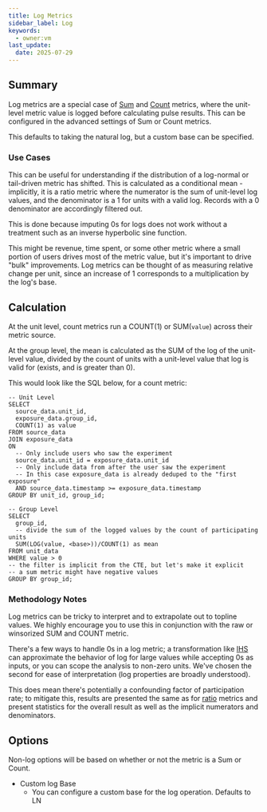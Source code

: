 ```yaml
---
title: Log Metrics
sidebar_label: Log
keywords:
  - owner:vm
last_update:
  date: 2025-07-29
---
```


## Summary

Log metrics are a special case of [Sum](./sum) and [Count](./count) metrics, where the unit-level metric value is logged before calculating pulse results. This can be configured in the advanced settings of Sum or Count metrics.

This defaults to taking the natural log, but a custom base can be specified.

### Use Cases

This can be useful for understanding if the distribution of a log-normal or tail-driven metric has shifted. This is calculated as a conditional mean - implicitly, it is a ratio metric where the numerator is the sum of unit-level log values, and the denominator is a 1 for units with a valid log. Records with a 0 denominator are accordingly filtered out.

This is done because imputing 0s for logs does not work without a treatment such as an inverse hyperbolic sine function.

This might be revenue, time spent, or some other metric where a small portion of users drives most of the metric value, but it's important to drive "bulk" improvements. Log metrics can be thought of as measuring relative change per unit, since an increase of 1 corresponds to a multiplication by the log's base.

## Calculation

At the unit level, count metrics run a COUNT(1) or SUM(`value`) across their metric source.

At the group level, the mean is calculated as the SUM of the log of the unit-level value, divided by the count of units with a unit-level value that log is valid for (exists, and is greater than 0).

This would look like the SQL below, for a count metric:

```
-- Unit Level
SELECT
  source_data.unit_id,
  exposure_data.group_id,
  COUNT(1) as value
FROM source_data
JOIN exposure_data
ON
  -- Only include users who saw the experiment
  source_data.unit_id = exposure_data.unit_id
  -- Only include data from after the user saw the experiment
  -- In this case exposure_data is already deduped to the "first exposure"
  AND source_data.timestamp >= exposure_data.timestamp
GROUP BY unit_id, group_id;

-- Group Level
SELECT
  group_id,
  -- divide the sum of the logged values by the count of participating units
  SUM(LOG(value, <base>))/COUNT(1) as mean
FROM unit_data
WHERE value > 0
-- the filter is implicit from the CTE, but let's make it explicit
-- a sum metric might have negative values
GROUP BY group_id;
```

### Methodology Notes

Log metrics can be tricky to interpret and to extrapolate out to topline values. We highly encourage you to use this in conjunction with the raw or winsorized SUM and COUNT metric.

There's a few ways to handle 0s in a log metric; a transformation like [IHS](https://en.wikipedia.org/wiki/Inverse_hyperbolic_functions) can approximate the behavior of log for large values while accepting 0s as inputs, or you can scope the analysis to non-zero units. We've chosen the second for ease of interpretation (log properties are broadly understood).

This does mean there's potentially a confounding factor of participation rate; to mitigate this, results are presented the same as for [ratio](./ratio.md) metrics and present statistics for the overall result as well as the implicit numerators and denominators.

## Options

Non-log options will be based on whether or not the metric is a Sum or Count.

- Custom log Base
  - You can configure a custom base for the log operation. Defaults to LN
